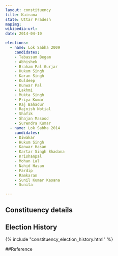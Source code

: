 ```yaml
---
layout: constituency
title: Kairana
state: Uttar Pradesh
mapimg: 
wikipedia-url: 
date: 2014-04-10

elections: 
  - name: Lok Sabha 2009
    candidates: 
    - Tabassum Begam 
    - Abhishek 
    - Braham Pal Gurjar 
    - Hukum Singh 
    - Karan Singh 
    - Kuldeep 
    - Kunwar Pal 
    - Lakhmi 
    - Mukta Singh 
    - Priya Kumar 
    - Raj Bahadur 
    - Rajnish Notial 
    - Shafik 
    - Shajan Masood 
    - Surendra Kumar  
  - name: Lok Sabha 2014
    candidates: 
    - Diwakar 
    - Hukum Singh 
    - Kanwar Hasan 
    - Kartar Singh Bhadana 
    - Krishanpal 
    - Mohan Lal 
    - Nahid Hasan 
    - Pardip 
    - Ramkaran 
    - Sunil Kumar Kasana 
    - Sunita  

---
```


## Constituency details


## Election History
{% include "constituency_election_history.html" %}

##Reference
